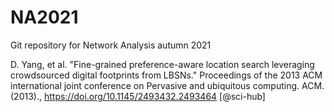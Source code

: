 # NA2021
Git repository for Network Analysis autumn 2021


D. Yang, et al. "Fine-grained preference-aware location search leveraging crowdsourced digital footprints from LBSNs." Proceedings of the 2013 ACM international joint conference on Pervasive and ubiquitous computing. ACM. (2013)., https://doi.org/10.1145/2493432.2493464 [@sci-hub]
